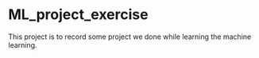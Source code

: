 # ML_project_exercise
 This project is to record some project we done while learning the machine learning. 
